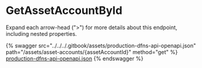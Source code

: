 # GetAssetAccountById

Expand each arrow-head (">") for more details about this endpoint, including nested properties.

{% swagger src="../../../.gitbook/assets/production-dfns-api-openapi.json" path="/assets/asset-accounts/{assetAccountId}" method="get" %}
[production-dfns-api-openapi.json](../../../.gitbook/assets/production-dfns-api-openapi.json)
{% endswagger %}
